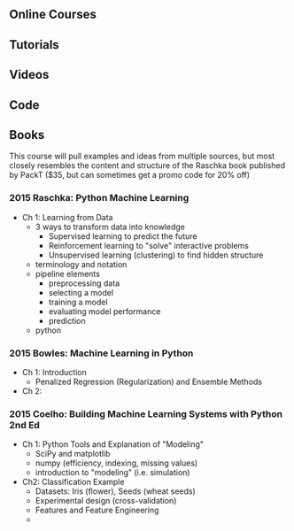 ## Online Courses

## Tutorials

## Videos

## Code

## Books

This course will pull examples and ideas from multiple sources, but most closely resembles the content and structure of the Raschka book published by PackT ($35, but can sometimes get a promo code for 20% off)

### 2015 Raschka: Python Machine Learning

- Ch 1: Learning from Data
    - 3 ways to transform data into knowledge
        - Supervised learning to predict the future
        - Reinforcement learning to "solve" interactive problems
        - Unsupervised learning (clustering) to find hidden structure
    - terminology and notation
    - pipeline elements
        - preprocessing data
        - selecting a model
        - training a model
        - evaluating model performance
        - prediction
    - python


### 2015 Bowles: Machine Learning in Python

- Ch 1: Introduction
    - Penalized Regression (Regularization) and Ensemble Methods
- Ch 2:

### 2015 Coelho: Building Machine Learning Systems with Python 2nd Ed

- Ch 1: Python Tools and Explanation of "Modeling"
    - SciPy and matplotlib
    - numpy (efficiency, indexing, missing values)
    - introduction to "modeling" (i.e. simulation)
- Ch2: Classification Example
    - Datasets: Iris (flower), Seeds (wheat seeds)
    - Experimental design (cross-validation)
    - Features and Feature Engineering
    - 